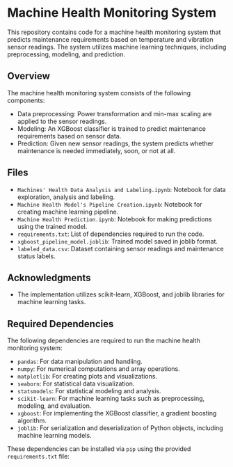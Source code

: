 # Machine Health Monitoring System

This repository contains code for a machine health monitoring system that predicts maintenance requirements based on temperature and vibration sensor readings. The system utilizes machine learning techniques, including preprocessing, modeling, and prediction.

## Overview

The machine health monitoring system consists of the following components:
- Data preprocessing: Power transformation and min-max scaling are applied to the sensor readings.
- Modeling: An XGBoost classifier is trained to predict maintenance requirements based on sensor data.
- Prediction: Given new sensor readings, the system predicts whether maintenance is needed immediately, soon, or not at all.


## Files

- `Machines' Health Data Analysis and Labeling.ipynb`: Notebook for data exploration, analysis and labeling.
- `Machine Health Model's Pipeline Creation.ipynb`: Notebook for creating machine learning pipeline.
- `Machine Health Prediction.ipynb`: Notebook for making predictions using the trained model.
- `requirements.txt`: List of dependencies required to run the code.
- `xgboost_pipeline_model.joblib`: Trained model saved in joblib format.
- `labeled_data.csv`: Dataset containing sensor readings and maintenance status labels.

## Acknowledgments

- The implementation utilizes scikit-learn, XGBoost, and joblib libraries for machine learning tasks.

## Required Dependencies

The following dependencies are required to run the machine health monitoring system:

- `pandas`: For data manipulation and handling.
- `numpy`: For numerical computations and array operations.
- `matplotlib`: For creating plots and visualizations.
- `seaborn`: For statistical data visualization.
- `statsmodels`: For statistical modeling and analysis.
- `scikit-learn`: For machine learning tasks such as preprocessing, modeling, and evaluation.
- `xgboost`: For implementing the XGBoost classifier, a gradient boosting algorithm.
- `joblib`: For serialization and deserialization of Python objects, including machine learning models.

These dependencies can be installed via `pip` using the provided `requirements.txt` file:



